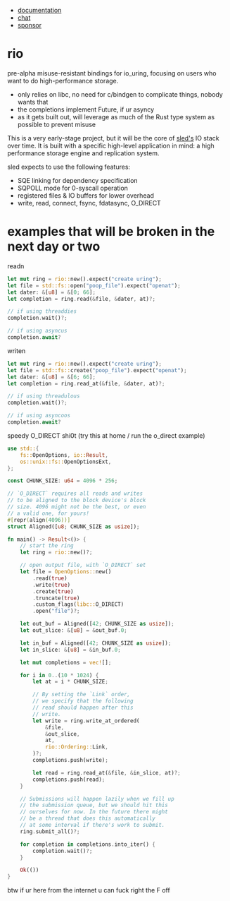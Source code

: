 * [documentation](https://docs.rs/rio)
* [chat](https://discord.gg/Z6VsXds)
* [sponsor](https://github.com/sponsors/spacejam)

# rio

pre-alpha misuse-resistant bindings for io_uring, focusing
on users who want to do high-performance storage.

* only relies on libc, no need for c/bindgen to complicate things, nobody wants that
* the completions implement Future, if ur asyncy
* as it gets built out, will leverage as much of the Rust type system as possible to prevent misuse

This is a very early-stage project, but it will
be the core of [sled's](http://sled.rs) IO stack
over time. It is built with a specific high-level
application in mind: a high performance storage
engine and replication system.

sled expects to use the following features:

* SQE linking for dependency specification
* SQPOLL mode for 0-syscall operation
* registered files & IO buffers for lower overhead
* write, read, connect, fsync, fdatasync, O_DIRECT

# examples that will be broken in the next day or two

readn

```rust
let mut ring = rio::new().expect("create uring");
let file = std::fs::open("poop_file").expect("openat");
let dater: &[u8] = &[0; 66];
let completion = ring.read(&file, &dater, at)?;

// if using threaddies
completion.wait()?;

// if using asyncus
completion.await?
```

writen

```rust
let mut ring = rio::new().expect("create uring");
let file = std::fs::create("poop_file").expect("openat");
let dater: &[u8] = &[6; 66];
let completion = ring.read_at(&file, &dater, at)?;

// if using threadulous
completion.wait()?;

// if using asyncoos
completion.await?
```

speedy O_DIRECT shi0t (try this at home / run the o_direct example)

```rust
use std::{
    fs::OpenOptions, io::Result,
    os::unix::fs::OpenOptionsExt,
};

const CHUNK_SIZE: u64 = 4096 * 256;

// `O_DIRECT` requires all reads and writes
// to be aligned to the block device's block
// size. 4096 might not be the best, or even
// a valid one, for yours!
#[repr(align(4096))]
struct Aligned([u8; CHUNK_SIZE as usize]);

fn main() -> Result<()> {
    // start the ring
    let ring = rio::new()?;

    // open output file, with `O_DIRECT` set
    let file = OpenOptions::new()
        .read(true)
        .write(true)
        .create(true)
        .truncate(true)
        .custom_flags(libc::O_DIRECT)
        .open("file")?;

    let out_buf = Aligned([42; CHUNK_SIZE as usize]);
    let out_slice: &[u8] = &out_buf.0;

    let in_buf = Aligned([42; CHUNK_SIZE as usize]);
    let in_slice: &[u8] = &in_buf.0;

    let mut completions = vec![];

    for i in 0..(10 * 1024) {
        let at = i * CHUNK_SIZE;

        // By setting the `Link` order,
        // we specify that the following
        // read should happen after this
        // write.
        let write = ring.write_at_ordered(
            &file,
            &out_slice,
            at,
            rio::Ordering::Link,
        )?;
        completions.push(write);

        let read = ring.read_at(&file, &in_slice, at)?;
        completions.push(read);
    }

    // Submissions will happen lazily when we fill up
    // the submission queue, but we should hit this
    // ourselves for now. In the future there might
    // be a thread that does this automatically
    // at some interval if there's work to submit.
    ring.submit_all()?;

    for completion in completions.into_iter() {
        completion.wait()?;
    }

    Ok(())
}
```

btw if ur here from the internet u can fuck right the F off
